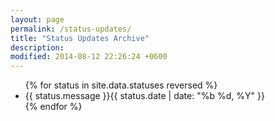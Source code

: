 ```yaml
---
layout: page
permalink: /status-updates/
title: "Status Updates Archive"
description:
modified: 2014-08-12 22:26:24 +0600
---
```

<ul class="post-list">
{% for status in site.data.statuses reversed %}
<li>
<a class="twitter-icon" href="https://twitter.com/intent/tweet?text=&quot;{{ status.message }}&quot;%20{{ site.url }}{{ page.url }}%20via%20&#64;{{ site.owner.twitter }}" title="Share on Twitter"><i class="fab fa-twitter"></i> </a>{{ status.message }}<span class="entry-date"><time datetime="{{ status.date }}" itemprop="datePublished">{{ status.date | date: "%b %d, %Y" }}</time>
</li>
{% endfor %}
</ul>